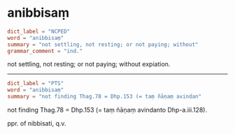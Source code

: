# anibbisaṃ

``` toml
dict_label = "NCPED"
word = "anibbisaṃ"
summary = "not settling, not resting; or not paying; without"
grammar_comment = "ind."
```

not settling, not resting; or not paying; without expiation.

--------------------

``` toml
dict_label = "PTS"
word = "anibbisaṃ"
summary = "not finding Thag.78 = Dhp.153 (= taṃ ñāṇaṃ avindan"
```

not finding Thag.78 = Dhp.153 (= taṃ ñāṇaṃ avindanto Dhp\-a.iii.128).

ppr. of nibbisati, q.v.


